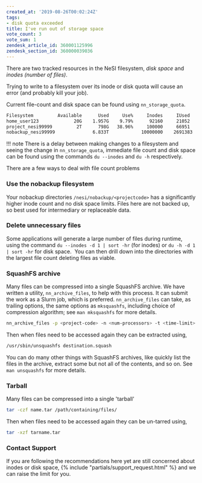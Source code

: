 ```yaml
---
created_at: '2019-08-26T00:02:24Z'
tags:
- disk quota exceeded
title: I've run out of storage space
vote_count: 3
vote_sum: 1
zendesk_article_id: 360001125996
zendesk_section_id: 360000039036
---
```


There are two tracked resources in the NeSI filesystem, *disk space* and
*inodes (number of files)*.

Trying to write to a filesystem over its inode or disk quota will cause
an error (and probably kill your job).

Current file-count and disk space can be found using `nn_storage_quota`.

```sh
Filesystem         Available      Used     Use%     Inodes     IUsed     IUse%
home_user123             20G    1.957G    9.79%      92160     21052    22.84%
project_nesi99999         2T      798G   38.96%     100000     66951    66.95%
nobackup_nesi99999              6.833T            10000000    2691383   26.91%
```

!!! note
     There is a delay between making changes to a filesystem and seeing the
     change in `nn_storage_quota`, immediate file count and disk space can
     be found using the commands `du --inodes` and `du -h` respectively.

There are a few ways to deal with file count problems

### Use the nobackup filesystem

Your nobackup directories `/nesi/nobackup/<projectcode>` has a significantly higher inode count and no disk space limits.
Files here are not backed up, so best used for intermediary or replaceable data.

### Delete unnecessary files

Some applications will generate a large number of files during
runtime, using the command `du --inodes -d 1 | sort -hr` (for
inodes) or `du -h -d 1 | sort -hr` for disk space.  You can then
drill down into the directories with the largest file count deleting
files as viable.

### SquashFS archive

Many files can be compressed into a single SquashFS archive. We have
written a utility, `nn_archive_files`, to help with this process.
It can submit the work as a Slurm job, which is
preferred. `nn_archive_files` can take, as trailing options, the
same options as `mksquashfs`, including choice of compression
algorithm; see `man mksquashfs` for more details.  

```sh
nn_archive_files -p <project-code> -n <num-processors> -t <time-limit> --verify -- /path/containing/files /path2/containing/files destination.squash
```

Then when files need to be accessed again they can be extracted
using,

```sh
/usr/sbin/unsquashfs destination.squash
```

You can do many other things with SquashFS archives, like quickly
list the files in the archive, extract some but not all of the
contents, and so on. See `man unsquashfs` for more details.

### Tarball

Many files can be compressed into a single 'tarball'

```sh
tar -czf name.tar /path/containing/files/
```

Then when files need to be accessed again they can be un-tarred
using,

```sh
tar -xzf tarname.tar
```

### Contact Support

If you are following the recommendations here yet are still concerned about inodes or disk space, {% include "partials/support_request.html" %} and we can raise the limit for you.
